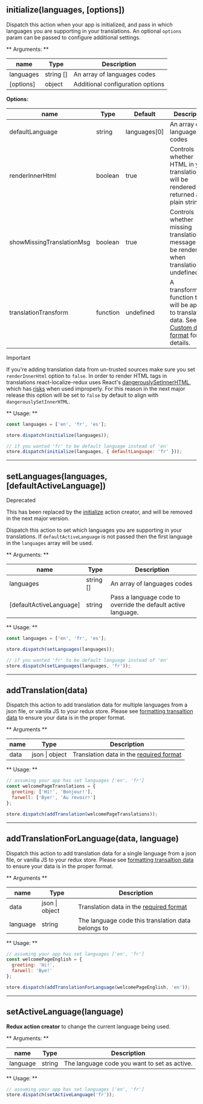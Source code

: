 ## initialize(languages, [options])

Dispatch this action when your app is initialized, and pass in which languages you are supporting in your translations. An optional `options` param can be passed to configure additional settings.

** Arguments: **

name | Type | Description
--------- | ----------| ------------
languages | string []  | An array of languages codes
[options] | object  | Additional configuration options

<p id="initialize-options"><strong> Options: </strong></p>

name | Type | Default | Description
--------- | ----------| ------------ |  ------------
defaultLanguage | string | languages[0] | An array of languages codes
renderInnerHtml | boolean  | true |  Controls whether HTML in your translations will be rendered or returned as a plain string. 
showMissingTranslationMsg | boolean | true | Controls whether missing translation message will be rendered when translation is undefined.
translationTransform | function | undefined | A transformation function that will be applied to translation data. See [Custom data format](../formatting-translation-data#custom-data-format) for details.

<div class="admonition important">
  <p class="first admonition-title">Important</p>
  <p class="last">If you're adding translation data from un-trusted sources make sure you set <code>renderInnerHtml</code> option to <code>false</code>. In order to render HTML tags in translations react-localize-redux uses React's <a href="https://facebook.github.io/react/docs/dom-elements.html#dangerouslysetinnerhtml" target="_blank">dangerouslySetInnerHTML</a>, which has <a href="https://zhenyong.github.io/react/tips/dangerously-set-inner-html.html" target="_blank">risks</a> when used improperly. For this reason in the next major release this option will be set to <code>false</code> by default to align with <code>dangerouslySetInnerHTML</code>.</p>
</div>

** Usage: **

```javascript
const languages = ['en', 'fr', 'es'];

store.dispatch(initialize(languages));

// if you wanted 'fr' to be default language instead of 'en'
store.dispatch(initialize(languages, { defaultLanguage: 'fr' }));
```


---------------



## setLanguages(languages, [defaultActiveLanguage])

<div class="admonition error">
  <p class="first admonition-title">Deprecated</p>
  <p class="last">This has been replaced by the <a href="#initializelanguages-options">initialize</a> action creator, and will be removed in the next major version.</p>
</div>

Dispatch this action to set which languages you are supporting in your translations. If `defaultActiveLanguage` is not passed then the first language in the `languages` array will be used.

** Arguments: **

name | Type | Description
--------- | ----------| ------------
languages | string []  | An array of languages codes
[defaultActiveLanguage] | string  | Pass a language code to override the default active language.

** Usage: **

```javascript
const languages = ['en', 'fr', 'es'];

store.dispatch(setLanguages(languages));

// if you wanted 'fr' to be default language instead of 'en'
store.dispatch(setLanguages(languages, 'fr'));
```


---------------


## addTranslation(data)

Dispatch this action to add translation data for multiple languages from a json file, or vanilla JS to your redux store. Please see [formatting transaltion data](../formatting-translation-data#multiple-language-format) to ensure your data is in the proper format. 

** Arguments **

name | Type | Description
--------- | ----------| ------------
data | json \| object  | Translation data in the [required format](../formatting-translation-data#multiple-language-format)

** Usage: **

```javascript
// assuming your app has set languages ['en', 'fr']
const welcomePageTranslations = {
  greeting: ['Hi!', 'Bonjour!'],
  farwell: ['Bye!', 'Au revoir!']
};

store.dispatch(addTranslation(welcomePageTranslations));
```


---------------



## addTranslationForLanguage(data, language)

Dispatch this action to add translation data for a single language from a json file, or vanilla JS to your redux store. Please see [formatting transaltion data](../formatting-translation-data#single-language-format) to ensure your data is in the proper format. 

** Arguments **

name | Type | Description
--------- | ----------| ------------
data | json \| object  | Translation data in the [required format](../formatting-translation-data#single-language-format)
language | string  | The language code this translation data belongs to

** Usage: **

```javascript
// assuming your app has set languages ['en', 'fr']
const welcomePageEnglish = {
  greeting: 'Hi!',
  farwell: 'Bye!'
};

store.dispatch(addTranslationForLanguage(welcomePageEnglish, 'en'));
```


---------------



## setActiveLanguage(language)

**Redux action creator** to change the current language being used.

** Arguments: **

name | Type | Description
--------- | ----------| ------------
language | string | The language code you want to set as active.

** Usage: **

```javascript
// assuming your app has set languages ['en', 'fr']
store.dispatch(setActiveLanguage('fr'));
```
